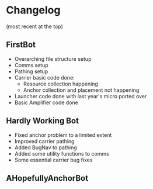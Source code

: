 # Changelog
(most recent at the top)

## FirstBot
* Overarching file structure setup
* Comms setup
* Pathing setup
* Carrier basic code done:
    - Resource collection happening
    - Anchor collection and placement not happening
* Launcher code done with last year's micro ported over
* Basic Amplifier code done


## Hardly Working Bot
* Fixed anchor problem to a limited extent
* Improved carrier pathing
* Added BugNav to pathing
* Added some utility functions to comms
* Some essential carrier bug fixes

## AHopefullyAnchorBot
